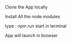 Clone the App locally

Install All the node modules 

type : npm run start in terminal

App will launch in browser
